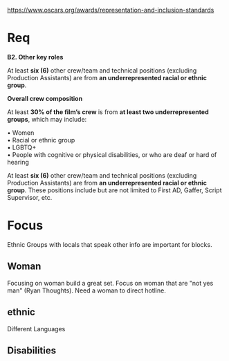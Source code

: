 https://www.oscars.org/awards/representation-and-inclusion-standards

# Req
**B2. Other key roles**

At least **six (6)** other crew/team and technical positions (excluding Production Assistants) are from **an underrepresented racial or ethnic group**.

**Overall crew composition**

At least **30% of the film’s crew** is from **at least two underrepresented groups**, which may include:

• Women  
• Racial or ethnic group  
• LGBTQ+  
• People with cognitive or physical disabilities, or who are deaf or hard of hearing

At least **six (6)** other crew/team and technical positions (excluding Production Assistants) are from **an underrepresented racial or ethnic group**. These positions include but are not limited to First AD, Gaffer, Script Supervisor, etc.

# Focus
Ethnic Groups with locals that speak other info are important for blocks.  

## Woman
Focusing on woman build a great set.  Focus on woman that are "not yes man" (Ryan Thoughts).
Need a woman to direct hotline.
## ethnic
Different Languages

## Disabilities






